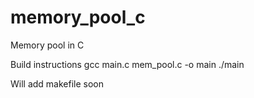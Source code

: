 # memory_pool_c
Memory pool in C

Build instructions
gcc main.c mem_pool.c -o main
./main

Will add makefile soon
